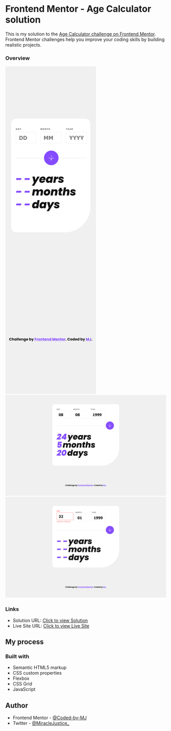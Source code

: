 # Frontend Mentor - Age Calculator solution

This is my solution to the [Age Calculator challenge on Frontend Mentor](https://www.frontendmentor.io/challenges/age-calculator-app-dF9DFFpj-Q/hub). Frontend Mentor challenges help you improve your coding skills by building realistic projects. 


### Overview
![Mobile](mobile.png)
![Success](success.png)
![Error](error.png)



### Links

- Solution URL: [Click to view Solution](https://www.frontendmentor.io/solutions/age-calculator-using-js-2K5ZwtZL7c)
- Live Site URL: [Click to view Live Site](https://coded-by-mj.github.io/Front-end-Mentor-Challenge4/)



## My process

### Built with
- Semantic HTML5 markup
- CSS custom properties
- Flexbox
- CSS Grid
- JavaScript




## Author


- Frontend Mentor - [@Coded-by-MJ](https://www.frontendmentor.io/profile/Coded-by-MJ)
- Twitter - [@MiracleJustice_](https://twitter.com/MiracleJustice_)